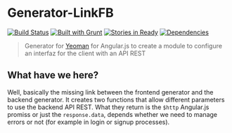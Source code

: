 # Generator-LinkFB

[![Build Status](https://secure.travis-ci.org/timbergus/generator-linkfb.png?branch=master)](https://travis-ci.org/timbergus/generator-linkfb)
[![Built with Grunt](https://cdn.gruntjs.com/builtwith.png)](http://gruntjs.com/)
[![Stories in Ready](https://badge.waffle.io/timbergus/generator-linkfb.svg?label=ready&title=Ready)](http://waffle.io/timbergus/generator-linkfb)
[![Dependencies](https://david-dm.org/timbergus/generator-linkfb.png)](https://david-dm.org/timbergus/generator-linkfb.png)

> Generator for [Yeoman](http://yeoman.io) for Angular.js to create a module to configure an interfaz for the client with an API REST

## What have we here?

Well, basically the missing link between the frontend generator and the backend generator. It creates two functions that allow different parameters to use the backend API REST. What they return is the `$http` Angular.js promiss or just the `response.data`, depends whether we need to manage errors or not (for example in login or signup processes).